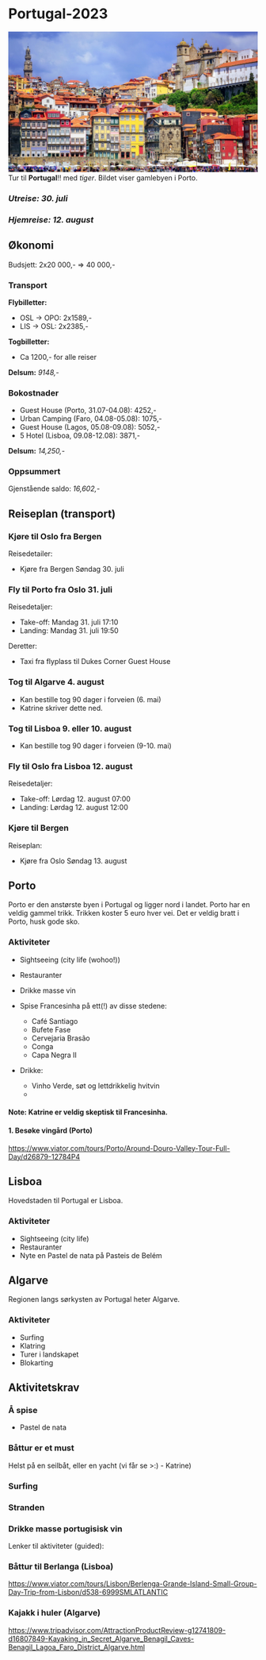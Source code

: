 # Portugal-2023
![alt text](./porto.webp)
Tur til **Portugal**!! med *tiger*. Bildet viser gamlebyen i Porto.
### *Utreise: 30. juli*
### *Hjemreise: 12. august*

## Økonomi
Budsjett: 2x20 000,- => 40 000,-

### Transport
**Flybilletter:** 
- OSL -> OPO: 2x1589,-
- LIS -> OSL: 2x2385,-

**Togbilletter:**
- Ca 1200,- for alle reiser

**Delsum:**
*9148,-*
### Bokostnader
- Guest House (Porto, 31.07-04.08): 4252,-
- Urban Camping (Faro, 04.08-05.08): 1075,-
- Guest House (Lagos, 05.08-09.08): 5052,-
- 5 Hotel (Lisboa, 09.08-12.08): 3871,-

**Delsum:** 
*14,250,-*

### Oppsummert
Gjenstående saldo: *16,602,-*

## Reiseplan (transport)

### Kjøre til Oslo fra Bergen
Reisedetailer:
- Kjøre fra Bergen Søndag 30. juli

### Fly til Porto fra Oslo 31. juli
Reisedetaljer:
- Take-off: Mandag 31. juli 17:10
- Landing: Mandag 31. juli 19:50

Deretter:
- Taxi fra flyplass til Dukes Corner Guest House

### Tog til Algarve 4. august
- Kan bestille tog 90 dager i forveien (6. mai)
- Katrine skriver dette ned.

### Tog til Lisboa 9. eller 10. august 
- Kan bestille tog 90 dager i forveien (9-10. mai)


### Fly til Oslo fra Lisboa 12. august
Reisedetaljer:
- Take-off: Lørdag 12. august 07:00
- Landing: Lørdag 12. august 12:00

### Kjøre til Bergen
Reiseplan:
- Kjøre fra Oslo Søndag 13. august


## Porto
Porto er den anstørste byen i Portugal og ligger nord i landet.
Porto har en veldig gammel trikk. Trikken koster 5 euro hver vei.
Det er veldig bratt i Porto, husk gode sko.


### Aktiviteter
- Sightseeing (city life (wohoo!))
- Restauranter
- Drikke masse vin
- Spise Francesinha på ett(!) av disse stedene:
    - Café Santiago
    - Bufete Fase
    - Cervejaria Brasão
    - Conga
    - Capa Negra II

- Drikke:
	- Vinho Verde, søt og lettdrikkelig hvitvin
	- 
#### Note: Katrine er veldig skeptisk til Francesinha.

#### 1. Besøke vingård (Porto)

https://www.viator.com/tours/Porto/Around-Douro-Valley-Tour-Full-Day/d26879-12784P4

## Lisboa
Hovedstaden til Portugal er Lisboa.

### Aktiviteter
- Sightseeing (city life)
- Restauranter
- Nyte en Pastel de nata på Pasteis de Belém

## Algarve
Regionen langs sørkysten av Portugal heter Algarve.

### Aktiviteter
- Surfing
- Klatring
- Turer i landskapet
- Blokarting


## Aktivitetskrav

### Å spise
- Pastel de nata

### Båttur er et must
Helst på en seilbåt, eller en yacht (vi får se >:) - Katrine)

### Surfing

### Stranden

### Drikke masse portugisisk vin

Lenker til aktiviteter (guided):


### Båttur til Berlanga (Lisboa)
https://www.viator.com/tours/Lisbon/Berlenga-Grande-Island-Small-Group-Day-Trip-from-Lisbon/d538-6999SMLATLANTIC

### Kajakk i huler (Algarve)

https://www.tripadvisor.com/AttractionProductReview-g12741809-d16807849-Kayaking_in_Secret_Algarve_Benagil_Caves-Benagil_Lagoa_Faro_District_Algarve.html
